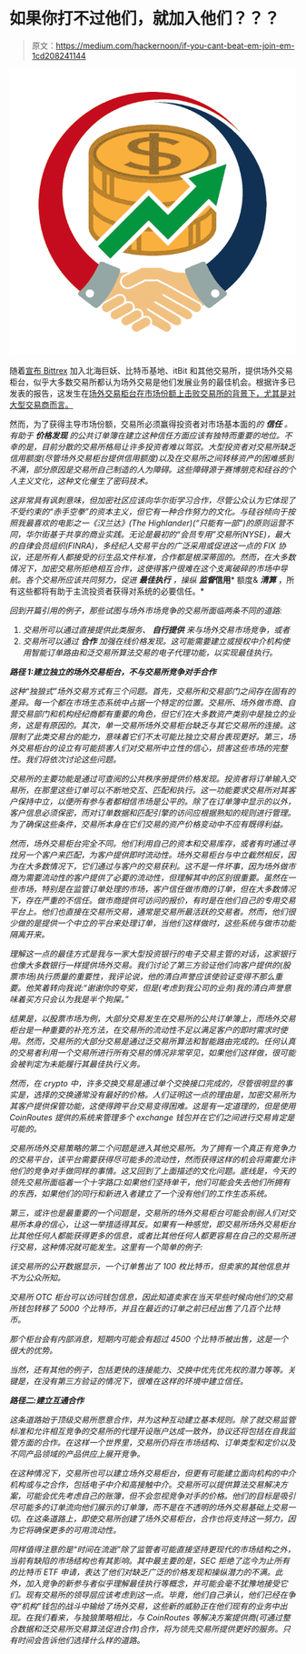 # 如果你打不过他们，就加入他们？？？

> 原文：<https://medium.com/hackernoon/if-you-cant-beat-em-join-em-1cd208241144>

![](img/478923a86002a493d9da2ba68cd4c3be.png)

随着[宣布 Bittrex](https://www.coindesk.com/bittrex-launches-otc-trading-desk-with-200-crypto-assets) 加入北海巨妖、比特币基地、itBit 和其他交易所，提供场外交易柜台，似乎大多数交易所都认为场外交易是他们发展业务的最佳机会。根据许多已发表的报告，这发生在[场外交易柜台在市场份额上击败交易所的背景下，尤其是对大型交易商而言。](https://bravenewcoin.com/insights/word-on-the-street-study-finds-bitcoin-otc-volumes-3x-exchanges)

然而，为了获得主导市场份额，交易所必须赢得投资者对市场基本面的*的 ***信任*** 。有助于 ***价格发现*** 的公共订单簿在建立这种信任方面应该有独特而重要的地位。不幸的是，目前分散的交易所格局让许多投资者难以驾驭。大型投资者对交易所缺乏信用额度(尽管场外交易柜台提供信用额度)以及在交易所之间转移资产的困难感到不满，部分原因是交易所自己制造的人为障碍。这些障碍源于赛博朋克和硅谷的个人主义文化，这种文化催生了密码技术。*

*这非常具有讽刺意味，但加密社区应该向华尔街学习合作，尽管公众认为它体现了不受约束的“赤手空拳”的资本主义，但它有一种合作努力的文化。与硅谷倾向于按照我最喜欢的电影之一《汉兰达》(The Highlander)(“只能有一部”)的原则运营不同，华尔街基于共享的商业实践。无论是最初的“会员专用”交易所(NYSE)，最大的自律会员组织(FINRA)，多经纪人交易平台的广泛采用或促进这一点的 FIX 协议，还是所有人都接受的衍生品文件标准，合作都是根深蒂固的。然而，在大多数情况下，加密交易所拒绝相互合作，这使得客户很难在这个支离破碎的市场中导航。各个交易所应该共同努力，促进 ***最佳执行*** ，操纵 ***监督******信用*** 额度& ***清算*** ，所有这些都将有助于主流投资者获得对系统的必要信任。*

*回到开篇引用的例子，那些试图与场外市场竞争的交易所面临两条不同的道路:*

1.  *交易所可以通过直接提供此类服务、 ***自行提供*** 来与场外交易市场竞争，或者*
2.  *交易所可以通过 ***合作*** 加强在线价格发现。这可能需要建立或授权中介机构使用智能订单路由和泛交易所算法交易的电子代理功能，以实现最佳执行。*

***路径 1:建立独立的场外交易柜台，不与交易所竞争对手合作***

*这种“独狼式”场外交易方式有三个问题。首先，交易所和交易部门之间存在固有的差异。每一个都在市场生态系统中占据一个特定的位置。交易所、场外做市商、自营交易部门和机构经纪商都有重要的角色，但它们在大多数资产类别中是独立的业务，这是有原因的。其次，单一交易所场外交易柜台缺乏与其它交易所的连接。这限制了此类交易台的能力，意味着它们不太可能比独立交易台表现更好。第三，场外交易柜台的设立有可能损害人们对交易所中立性的信心，损害这些市场的完整性。我们将依次讨论这些问题。*

*交易所的主要功能是通过可查阅的公共秩序册提供价格发现。投资者将订单输入交易所，在那里这些订单可以不断地交互、匹配和执行。这一功能要求交易所对其客户保持中立，以便所有参与者都相信市场是公平的。除了在订单簿中显示的以外，客户信息必须保密，而对订单数据和匹配引擎的访问应根据熟知的规则进行管理。为了确保这些条件，交易所本身在它们交易的资产价格变动中不应有既得利益。*

*然而，场外交易柜台完全不同。他们利用自己的资本和交易库存，或者有时通过寻找另一个客户来匹配，为客户提供即时流动性。场外交易柜台与中立截然相反，因为在大多数情况下，它们通过与客户的交易获利。这不是一件坏事，因为场外做市商为需要流动性的客户提供了必要的流动性，但理解其中的区别很重要。虽然在一些市场，特别是在监管订单处理的市场，客户信任做市商的订单，但在大多数情况下，存在严重的不信任。做市商提供可访问的报价，有时是在他们自己的专用交易平台上。他们也直接在交易所交易，通常是交易所最活跃的交易者。然而，他们很少做的是提供一个中立的平台来处理订单，当他们这样做时，这些系统与做市功能隔离开来。*

*理解这一点的最佳方式是我与一家大型投资银行的电子交易主管的对话，这家银行也像大多数银行一样提供场外交易。我们讨论了第三方验证他们向客户提供的(股票市场)执行质量的重要性，我评论说，他的清白声誉应该使验证变得不那么重要。他笑着转向我说:“谢谢你的夸奖，但是(考虑到我公司的业务)我的清白声誉意味着买方只会认为我是半个狗屎。”*

*结果是，以股票市场为例，大部分交易发生在交易所的公共订单簿上，而场外交易柜台是一种重要的补充方法，在交易所的流动性不足以满足客户的即时需求时使用。然而，交易所的大部分交易是通过泛交易所算法和智能路由完成的。任何认真的交易者利用一个交易所进行所有交易的情况非常罕见，如果他们这样做，很可能会被判定为未能履行其最佳执行义务。*

*然而，在 crypto 中，许多交换交易是通过单个交换接口完成的，尽管很明显的事实是，选择的交换通常没有最好的价格。人们证明这一点的理由是，加密交易所为其客户提供保管功能，这使得跨平台交易变得困难。这是有一定道理的，但是使用 CoinRoutes 提供的系统来管理多个 exchange 钱包并在它们之间进行交易肯定是可能的。*

*交易所场外交易策略的第二个问题是进入其他交易所。为了拥有一个真正有竞争力的交易平台，该平台需要获得尽可能多的流动性，然而获得这样的机会将需要允许他们的竞争对手做同样的事情。这又回到了上面描述的文化问题。底线是，今天的领先交易所面临着一个十字路口:如果他们坚持单干，他们可能会失去他们所拥有的东西，如果他们的同行和新进入者建立了一个没有他们的工作生态系统。*

*第三，或许也是最重要的一个问题是，交易所的场外交易柜台可能会削弱人们对交易所本身的信心，让这一举措适得其反。如果有一种感觉，即交易所场外交易柜台比其他任何人都能获得更多的信息，或者比其他任何人都更容易在自己的交易所进行交易，这种情况就可能发生。这里有一个简单的例子:*

*该交易所的公开数据显示，一个订单售出了 100 枚比特币，但卖家的其他信息并不为公众所知。*

*交易所 OTC 柜台可以访问钱包信息，因此知道卖家在当天早些时候向他们的交易所钱包转移了 5000 个比特币，并且在最近的订单之前已经出售了几百个比特币。*

*那个柜台会有内部消息，短期内可能会有超过 4500 个比特币被出售，这是一个很大的优势。*

*当然，还有其他的例子，包括更快的连接能力、交换中优先优先权的潜力等等。关键是，在没有第三方验证的情况下，很难在这样的环境中建立信任。*

***路径二:建立互通合作***

*这条道路始于顶级交易所愿意合作，并为这种互动建立基本规则。除了就交易监管标准和允许相互竞争的交易所的代理开设账户达成一致外，协议还将包括在自我监管方面的合作。在这样一个世界里，交易所仍将在市场结构、订单类型和定价以及不同产品领域的产品供应上展开竞争。*

*在这种情况下，交易所也可以建立场外交易柜台，但更有可能建立面向机构的中介机构或与之合作，包括电子中介和高接触中介。交易所可以提供算法交易解决方案，可能会优先考虑自己的账簿，但不会忽视竞争对手的价格。他们的目标是吸引尽可能多的订单流向他们展示的订单簿，而不是在不透明的场外交易基础上交易一切。在这条道路上，即使交易所创建了场外交易柜台，合作也将支持这一努力，因为它将确保更多的可用流动性。*

*同样值得注意的是“时间在流逝”除了监管者可能直接坚持更现代的市场结构之外，当前有缺陷的市场结构也有其影响。其中最主要的是，SEC 拒绝了迄今为止所有的比特币 ETF 申请，表达了他们对缺乏广泛的价格发现和操纵潜力的不满。此外，加入竞争的新参与者似乎理解最佳执行等概念，并可能会毫不犹豫地接受它们。现有交易所的领导层应该考虑到这一点。毕竟，他们自己承认，他们已经在争夺“机构”钱包的战斗中输给了场外交易，这些新的威胁正在他们现有的业务中出现。在我们看来，与独狼策略相比，与 CoinRoutes 等解决方案提供商(可通过整合数据和泛交易所交易算法促进合作)合作，将为领先交易所提供更好的服务。只有时间会告诉他们选择什么样的道路。*